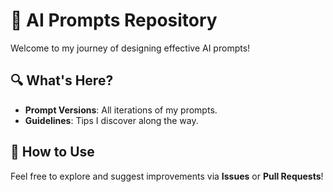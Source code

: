 # 🚀 AI Prompts Repository  
Welcome to my journey of designing effective AI prompts!  

## 🔍 What's Here?  
- **Prompt Versions**: All iterations of my prompts.  
- **Guidelines**: Tips I discover along the way.  

## 📝 How to Use  
Feel free to explore and suggest improvements via **Issues** or **Pull Requests**!  
